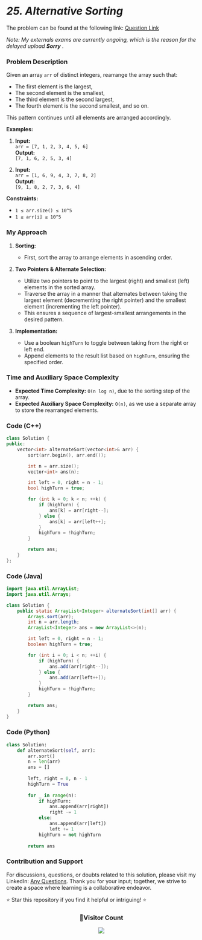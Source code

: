 # *25. Alternative Sorting*

The problem can be found at the following link: [Question Link](https://www.geeksforgeeks.org/problems/alternative-sorting1311/1)

_Note: My externals exams are currently ongoing, which is the reason for the delayed upload **Sorry** ._

### Problem Description

Given an array `arr` of distinct integers, rearrange the array such that:
- The first element is the largest,
- The second element is the smallest,
- The third element is the second largest,
- The fourth element is the second smallest, and so on.

This pattern continues until all elements are arranged accordingly.

**Examples:**

1. **Input:**  
   `arr = [7, 1, 2, 3, 4, 5, 6]`  
   **Output:**  
   `[7, 1, 6, 2, 5, 3, 4]`  

2. **Input:**  
   `arr = [1, 6, 9, 4, 3, 7, 8, 2]`  
   **Output:**  
   `[9, 1, 8, 2, 7, 3, 6, 4]`  

**Constraints:**

- `1 ≤ arr.size() ≤ 10^5`
- `1 ≤ arr[i] ≤ 10^5`


### My Approach

1. **Sorting:**  
   - First, sort the array to arrange elements in ascending order.

2. **Two Pointers & Alternate Selection:**  
   - Utilize two pointers to point to the largest (right) and smallest (left) elements in the sorted array.
   - Traverse the array in a manner that alternates between taking the largest element (decrementing the right pointer) and the smallest element (incrementing the left pointer).
   - This ensures a sequence of largest-smallest arrangements in the desired pattern.

3. **Implementation:**  
   - Use a boolean `highTurn` to toggle between taking from the right or left end.
   - Append elements to the result list based on `highTurn`, ensuring the specified order.
  

### Time and Auxiliary Space Complexity

- **Expected Time Complexity:** `O(n log n)`, due to the sorting step of the array.
- **Expected Auxiliary Space Complexity:** `O(n)`, as we use a separate array to store the rearranged elements.


### Code (C++)

```cpp
class Solution {
public:
    vector<int> alternateSort(vector<int>& arr) {
        sort(arr.begin(), arr.end());

        int n = arr.size();
        vector<int> ans(n);

        int left = 0, right = n - 1;
        bool highTurn = true;

        for (int k = 0; k < n; ++k) {
            if (highTurn) {
                ans[k] = arr[right--];
            } else {
                ans[k] = arr[left++];
            }
            highTurn = !highTurn; 
        }

        return ans;
    }
};
```

### Code (Java)

```java
import java.util.ArrayList;
import java.util.Arrays;

class Solution {
    public static ArrayList<Integer> alternateSort(int[] arr) {
        Arrays.sort(arr); 
        int n = arr.length;
        ArrayList<Integer> ans = new ArrayList<>(n);

        int left = 0, right = n - 1;
        boolean highTurn = true;

        for (int i = 0; i < n; ++i) {
            if (highTurn) {
                ans.add(arr[right--]);
            } else {
                ans.add(arr[left++]);
            }
            highTurn = !highTurn;
        }

        return ans;
    }
}
```

### Code (Python)

```python
class Solution:
    def alternateSort(self, arr):
        arr.sort()  
        n = len(arr)
        ans = []
        
        left, right = 0, n - 1
        highTurn = True
        
        for _ in range(n):
            if highTurn:
                ans.append(arr[right])
                right -= 1
            else:
                ans.append(arr[left])
                left += 1
            highTurn = not highTurn
        
        return ans
```


### Contribution and Support

For discussions, questions, or doubts related to this solution, please visit my LinkedIn: [Any Questions](https://www.linkedin.com/in/het-patel-8b110525a/). Thank you for your input; together, we strive to create a space where learning is a collaborative endeavor.

⭐ Star this repository if you find it helpful or intriguing! ⭐


<div align=center>
  <h3><b>📍Visitor Count</b></h3>
</div>

<p align="center" >   
  <img src="https://profile-counter.glitch.me/Hunterdii/count.svg" />  
</p>

